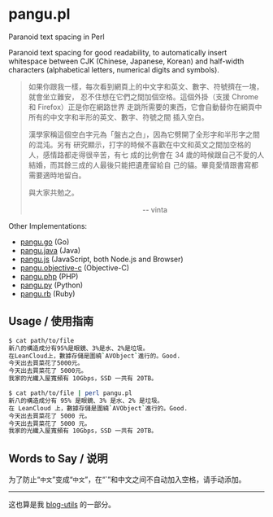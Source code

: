 # pangu.pl

Paranoid text spacing in Perl

Paranoid text spacing for good readability, to automatically insert whitespace
between CJK (Chinese, Japanese, Korean) and half-width characters (alphabetical
letters, numerical digits and symbols).

>   如果你跟我一樣，每次看到網頁上的中文字和英文、數字、符號擠在一塊，就會坐立難安，
>   忍不住想在它們之間加個空格。這個外掛（支援 Chrome 和 Firefox）正是你在網路世界
>   走跳所需要的東西，它會自動替你在網頁中所有的中文字和半形的英文、數字、符號之間
>   插入空白。
>
>   漢學家稱這個空白字元為「盤古之白」，因為它劈開了全形字和半形字之間的混沌。另有
>   研究顯示，打字的時候不喜歡在中文和英文之間加空格的人，感情路都走得很辛苦，有七
>   成的比例會在 34 歲的時候跟自己不愛的人結婚，而其餘三成的人最後只能把遺產留給自
>   己的貓。畢竟愛情跟書寫都需要適時地留白。
>
>   與大家共勉之。
>
>   　　　　　　　　　　　　　　　　-- vinta

Other Implementations:

-   [pangu.go](https://github.com/vinta/pangu) (Go)
-   [pangu.java](https://github.com/vinta/pangu.java) (Java)
-   [pangu.js](https://github.com/vinta/pangu.js) (JavaScript, both Node.js and Browser)
-   [pangu.objective-c](https://github.com/Cee/pangu.objective-c>) (Objective-C)
-   [pangu.php](https://github.com/Kunr/pangu.php) (PHP)
-   [pangu.py](https://github.com/vinta/pangu.py) (Python)
-   [pangu.rb](https://github.com/dlackty/pangu.rb) (Ruby)

## Usage / 使用指南

```bash
$ cat path/to/file
新八的構造成分有95%是眼鏡、3%是水、2%是垃圾。
在LeanCloud上，數據存儲是圍繞`AVObject`進行的。Good.
今天出去買菜花了5000元。
今天出去買菜花了 5000元。
我家的光纖入屋寬頻有 10Gbps，SSD 一共有 20TB。

$ cat path/to/file | perl pangu.pl
新八的構造成分有 95% 是眼鏡、3% 是水、2% 是垃圾。
在 LeanCloud 上，數據存儲是圍繞`AVObject`進行的。Good.
今天出去買菜花了 5000 元。
今天出去買菜花了 5000 元。
我家的光纖入屋寬頻有 10Gbps，SSD 一共有 20TB。
```

## Words to Say / 说明

为了防止“`中文`”变成“` 中文 `”，在“\`”和中文之间不自动加入空格，请手动添加。

---

这也算是我 [blog-utils](https://github.com/district10/blog-utils) 的一部分。
